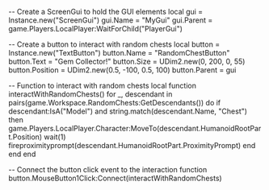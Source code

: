 -- Create a ScreenGui to hold the GUI elements
local gui = Instance.new("ScreenGui")
gui.Name = "MyGui"
gui.Parent = game.Players.LocalPlayer:WaitForChild("PlayerGui")

-- Create a button to interact with random chests
local button = Instance.new("TextButton")
button.Name = "RandomChestButton"
button.Text = "Gem Collector!"
button.Size = UDim2.new(0, 200, 0, 55)
button.Position = UDim2.new(0.5, -100, 0.5, 100)
button.Parent = gui

-- Function to interact with random chests
local function interactWithRandomChests()
    for _, descendant in pairs(game.Workspace.RandomChests:GetDescendants()) do
        if descendant:IsA("Model") and string.match(descendant.Name, "Chest") then
            game.Players.LocalPlayer.Character:MoveTo(descendant.HumanoidRootPart.Position)
            wait(1)
            fireproximityprompt(descendant.HumanoidRootPart.ProximityPrompt)
        end
    end
end

-- Connect the button click event to the interaction function
button.MouseButton1Click:Connect(interactWithRandomChests)
